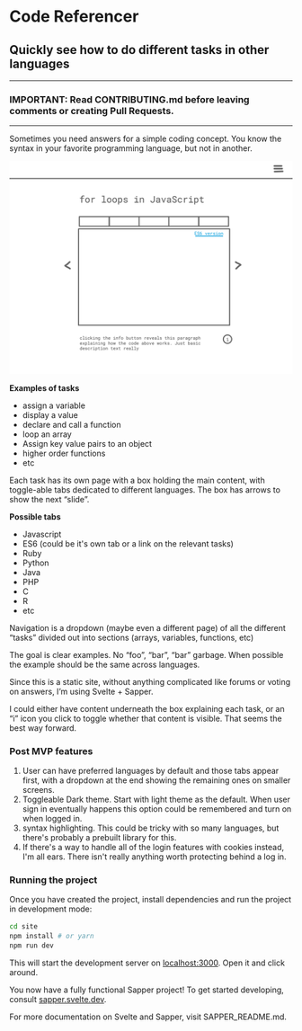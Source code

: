 # Code Referencer
## Quickly see how to do different tasks in other languages

---
### **IMPORTANT:** Read CONTRIBUTING.md before leaving comments or creating Pull Requests.
---
Sometimes you need answers for a simple coding concept. You know the syntax in your favorite programming language, but not in another.

![wireframe with top hamburger nav, h1 below that, slider with code and a description at the bottom](./basic-mock.png)

**Examples of tasks**
- assign a variable
- display a value
- declare and call a function
- loop an array
- Assign key value pairs to an object
- higher order functions
- etc

Each task has its own page with a box holding the main content, with toggle-able tabs dedicated to different languages. The box has arrows to show the next “slide”.

**Possible tabs**
- Javascript
- ES6 (could be it's own tab or a link on the relevant tasks)
- Ruby
- Python
- Java
- PHP
- C
- R
- etc

Navigation is a dropdown (maybe even a different page) of all the different “tasks” divided out into sections (arrays, variables, functions, etc)

The goal is clear examples. No “foo”, “bar”, “bar” garbage. When possible the example should be the same across languages.

Since this is a static site, without anything complicated like forums or voting on answers, I’m using Svelte + Sapper.

I could either have content underneath the box explaining each task, or an “i” icon you click to toggle whether that content is visible. That seems the best way forward.

### Post MVP features
1. User can have preferred languages by default and those tabs appear first, with a dropdown at the end showing the remaining ones on smaller screens.
2. Toggleable Dark theme. Start with light theme as the default. When user sign in eventually happens this option could be remembered and turn on when logged in.
3. syntax highlighting. This could be tricky with so many languages, but there's probably a prebuilt library for this.
4. If there's a way to handle all of the login features with cookies instead, I'm all ears. There isn't really anything worth protecting behind a log in.

### Running the project

Once you have created the project, install dependencies and run the project in development mode:

```bash
cd site
npm install # or yarn
npm run dev
```

This will start the development server on [localhost:3000](http://localhost:3000). Open it and click around.

You now have a fully functional Sapper project! To get started developing, consult [sapper.svelte.dev](https://sapper.svelte.dev).

For more documentation on Svelte and Sapper, visit SAPPER_README.md.